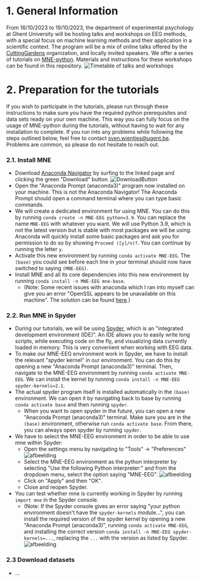 # 1. General Information
From 16/10/2023 to 19/10/2023, the department of experimental psychology at Ghent University will be hosting talks and workshops on EEG methods, with a special focus on machine learning methods and their application in a scientific context. The program will be a mix of online talks offered by the [CuttingGardens](https://cuttinggardens2023.org/) organization, and locally invited speakers. We offer a series of tutorials on [MNE-python](https://mne.tools/stable/index.html). Materials and instructions for these workshops can be found in this repository. ![Timetable of talks and workshops](https://cuttinggardens2023.org/wp-content/uploads/2023/09/Ghent-timetable-3.png)

# 2. Preparation for the tutorials
If you wish to participate in the tutorials, please run through these instructions to make sure you have the required python prerequisites and data sets ready on your own machine. This way you can fully focus on the usage of MNE-python during the tutorials, without having to wait for any installation to complete. If you run into any problems while following the steps outlined below, feel free to contact sven.wientjes@ugent.be. Problems are common, so please do not hesitate to reach out.

### 2.1. Install MNE
- Download [Anaconda Navigator](https://www.anaconda.com/download) by surfing to the linked page and clicking the green "Download" button. ![DownloadButton](https://github.com/eeg-ugent/Ghent_CuttingGardens2023/assets/36112808/af304350-d4ea-47a2-9e0f-456617e67c92)
- Open the "Anaconda Prompt (anaconda3)" program now installed on your machine. This is not the Anaconda Navigator! The Anaconda Prompt should open a command terminal where you can type basic commands.
- We will create a dedicated environment for using MNE. You can do this by running `conda create -n MNE-EEG python=3.9`. You can replace the name `MNE-EEG` with whatever you want. We will use Python 3.9, which is not the latest version but is stable with most packages we will be using. Anaconda will quickly install some basic packages and ask you for permission to do so by showing `Proceed ([y]/n)?`. You can continue by running the letter `y`.
- Activate this new environment by running `conda activate MNE-EEG`. The `(base)` you could see before each line in your terminal should now have switched to saying `(MNE-EEG)`. 
- Install MNE and all its core dependencies into this new environment by running `conda install -n MNE-EEG mne-base`.
  - (Note: Some recent issues with anaconda which I ran into myself can give you an error "OpenSSL appears to be unavailable on this machine". The solution can be found [here](https://github.com/conda/conda/issues/11795#issuecomment-1680167888).)

### 2.2. Run MNE in Spyder
- During our tutorials, we will be using [Spyder](https://www.spyder-ide.org/), which is an "integrated development environment (IDE)". An IDE allows you to easily write long scripts, while executing code on the fly, and visualizing data currently loaded in memory. This is very convenient when working with EEG data.
- To make our MNE-EEG environment work in Spyder, we have to install the relevant "spyder kernel" in our environment. You can do this by opening a new "Anaconda Prompt (anaconda3)" terminal. Then, navigate to the MNE-EEG environment by running `conda activate MNE-EEG`. We can install the kernel by running `conda install -n MNE-EEG spyder-kernels=2.1`.
- The actual spyder program itself is installed automatically in the `(base)` environment. We can open it by navigating back to base by running `conda activate base` and then running `spyder`.
  - When you want to open spyder in the future, you can open a new "Anaconda Prompt (anaconda3)" terminal. Make sure you are in the `(base)` environment, otherwise run `conda activate base`. From there, you can always open spyder by running `spyder`.
- We have to select the MNE-EEG environment in order to be able to use mne within Spyder:
  - Open the settings menu by navigating to "Tools" -> "Preferences" ![afbeelding](https://github.com/eeg-ugent/Ghent_CuttingGardens2023/assets/36112808/1a9926f3-9b9b-4ced-a783-463d14b91519)
  - Select the MNE-EEG environment as the python interpreter by selecting "Use the following Python interpreter:" and from the dropdown menu, select the option saying "MNE-EEG". ![afbeelding](https://github.com/eeg-ugent/Ghent_CuttingGardens2023/assets/36112808/5226f8c1-d702-43f9-8738-a9569e29f7de)
  - Click on "Apply" and then "OK".
  - Close and reopen Spyder.
- You can test whether mne is currently working in Spyder by running `import mne` in the Spyder console.
  - (Note: If the Spyder console gives an error saying "your python environment doesn't have the `spyder-kernels` module...", you can install the required version of the spyder kernel by opening a new "Anaconda Prompt (anaconda3)", running `conda activate MNE-EEG`, and installing the correct version `conda install -n MNE-EEG spyder-kernels=...`, replacing the `...` with the version as listed by Spyder. ![afbeelding](https://github.com/eeg-ugent/Ghent_CuttingGardens2023/assets/36112808/0b3efcff-a78a-4bf7-af11-4786025f69c2)

### 2.3 Download datasets
- ...


